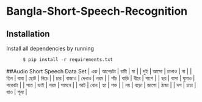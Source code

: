 # Bangla-Short-Speech-Recognition

## Installation
Install all dependencies by running
```python
      $ pip install -r requirements.txt
```

##Audio Short Speech Data Set
                             | এক |	আগেরটা | চাচী | মা |
                             | দুই | আসো | চালাও | না | 
                             | তিন | বাবা | ছোট | নিচে | 
                             | চার | বাজাও | দেখাও | নরম | 
                             | পাঁচ | বাড়ি | ধীরে | পাশে | 
                             | ছয় | বাসা | ঘুমাও | পরেরটা | 
                             | সাত | ভাই | গরম | সামনে | 
                             | আট | বোন | হ্যা | শক্ত | 
                             | নয় | বড়ো | জাগো | ঠান্ডা | 
                             | দশ | চাচা | যাও | শূন্য | 
